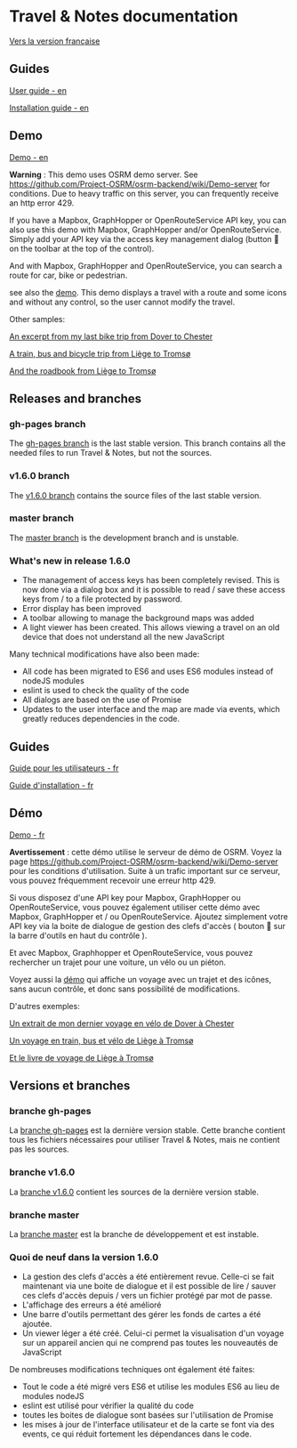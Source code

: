 # Travel & Notes documentation 

<a href="#fr" >Vers la version française</a>

## Guides

[User guide - en ](https://github.com/wwwouaiebe/leaflet.TravelNotes/blob/gh-pages/TravelNotesGuides/en/UserGuideEN.md)

[Installation guide - en ](https://github.com/wwwouaiebe/leaflet.TravelNotes/blob/gh-pages/TravelNotesGuides/en/InstallationGuideEN.md)

## Demo

[Demo - en ](https://wwwouaiebe.github.io/leaflet.TravelNotes/?lng=en)

__Warning__ : This demo uses OSRM demo server. See https://github.com/Project-OSRM/osrm-backend/wiki/Demo-server for conditions. 
Due to heavy traffic on this server, you can frequently receive an http error 429. 

If you have a Mapbox, GraphHopper or OpenRouteService API key, you can also use this demo with Mapbox, GraphHopper and/or OpenRouteService. 
Simply add your API key via the access key management dialog (button :key: on the toolbar at the top of the control).

And with Mapbox, GraphHopper and OpenRouteService, you can search a route for car, bike or pedestrian.

see also the [demo](https://wwwouaiebe.github.io/leaflet.TravelNotes/?fil=aHR0cHM6Ly93d3dvdWFpZWJlLmdpdGh1Yi5pby9zYW1wbGVzL0xpZWdlL1N0YXRpb25Ub1lvdXRoSG9zdGVsLnRydg==).
This demo displays a travel with a route and some icons and without any control, so the user cannot modify the travel.

Other samples:

[An excerpt from my last bike trip from Dover to Chester](https://wwwouaiebe.github.io/leaflet.TravelNotes/viewer/?fil=aHR0cHM6Ly93d3dvdWFpZWJlLmdpdGh1Yi5pby9zYW1wbGVzL1VLMjAxOS9VSzIwMTkudHJ2) 

[A train, bus and bicycle trip from Liège to Tromsø](https://wwwouaiebe.github.io/leaflet.TravelNotes/viewer/?fil=aHR0cHM6Ly93d3dvdWFpZWJlLmdpdGh1Yi5pby9zYW1wbGVzL0xpZWdlLVRyb21zw7gvc3VvbWkyMDE4MDYwOC50cnY=)

[And the roadbook from Liège to Tromsø](https://wwwouaiebe.github.io/samples/Liege-Tromsø/suomi20180608-Roadbook.html)
  
## Releases and branches

### gh-pages branch

The [gh-pages branch](https://github.com/wwwouaiebe/leaflet.TravelNotes/tree/gh-pages) is the last stable version. 
This branch contains all the needed files to run Travel & Notes, but not the sources.
  
### v1.6.0 branch

The [v1.6.0 branch](https://github.com/wwwouaiebe/leaflet.TravelNotes/tree/v1.6.0) contains the source files of the last stable version.

### master branch

The [master branch](https://github.com/wwwouaiebe/leaflet.TravelNotes/tree/master) is the development branch and is unstable. 

### What's new in release 1.6.0

- The management of access keys has been completely revised. This is now done via a dialog box and it is possible to 
read / save these access keys from / to a file protected by password.
- Error display has been improved
- A toolbar allowing to manage the background maps was added
- A light viewer has been created. This allows viewing a travel on an old device that does not understand all the new JavaScript

Many technical modifications have also been made:
- All code has been migrated to ES6 and uses ES6 modules instead of nodeJS modules
- eslint is used to check the quality of the code
- All dialogs are based on the use of Promise
- Updates to the user interface and the map are made via events, which greatly reduces dependencies in the code.

<a id="fr" />

## Guides

[Guide pour les utilisateurs - fr ](https://github.com/wwwouaiebe/leaflet.TravelNotes/blob/gh-pages/TravelNotesGuides/fr/GuideUtilisateurFR.md)

[Guide d'installation - fr ](https://github.com/wwwouaiebe/leaflet.TravelNotes/blob/gh-pages/TravelNotesGuides/fr/GuideInstallationFR.md)

## Démo

[Demo - fr ](https://wwwouaiebe.github.io/leaflet.TravelNotes/?)

__Avertissement__ : cette démo utilise le serveur de démo de OSRM. Voyez la page https://github.com/Project-OSRM/osrm-backend/wiki/Demo-server pour les conditions d'utilisation. 
Suite à un trafic important sur ce serveur, vous pouvez fréquemment recevoir une erreur http 429.

Si vous disposez d'une API key pour Mapbox, GraphHopper ou OpenRouteService, vous pouvez également utiliser cette démo avec Mapbox, GraphHopper et / ou OpenRouteService.
Ajoutez simplement votre API key via la boite de dialogue de gestion des clefs d'accès ( bouton :key: sur la barre d'outils en haut du contrôle ).

Et avec Mapbox, Graphhopper et OpenRouteService, vous pouvez rechercher un trajet pour une voiture, un vélo ou un piéton.

Voyez aussi la [démo](https://wwwouaiebe.github.io/leaflet.TravelNotes/?fil=aHR0cHM6Ly93d3dvdWFpZWJlLmdpdGh1Yi5pby9zYW1wbGVzL0xpZWdlL1N0YXRpb25Ub1lvdXRoSG9zdGVsLnRydg==)
qui affiche un voyage avec un trajet et des icônes, sans aucun contrôle, et donc sans possibilité de modifications.

D'autres exemples:

[Un extrait de mon dernier voyage en vélo de Dover à Chester](https://wwwouaiebe.github.io/leaflet.TravelNotes/viewer/?fil=aHR0cHM6Ly93d3dvdWFpZWJlLmdpdGh1Yi5pby9zYW1wbGVzL1VLMjAxOS9VSzIwMTkudHJ2) 

[Un voyage en train, bus et vélo de Liège à Tromsø](https://wwwouaiebe.github.io/leaflet.TravelNotes/viewer/?fil=aHR0cHM6Ly93d3dvdWFpZWJlLmdpdGh1Yi5pby9zYW1wbGVzL0xpZWdlLVRyb21zw7gvc3VvbWkyMDE4MDYwOC50cnY=)

[Et le livre de voyage de Liège à Tromsø](https://wwwouaiebe.github.io/samples/Liege-Tromsø/suomi20180608-Roadbook.html)

## Versions et branches

### branche gh-pages

La [branche gh-pages](https://github.com/wwwouaiebe/leaflet.TravelNotes/tree/gh-pages) est la dernière version stable.
Cette branche contient tous les fichiers nécessaires pour utiliser Travel & Notes, mais ne contient pas les sources.

### branche v1.6.0

La [branche v1.6.0](https://github.com/wwwouaiebe/leaflet.TravelNotes/tree/v1.6.0) contient les sources de la dernière version stable.

### branche master

La [branche master](https://github.com/wwwouaiebe/leaflet.TravelNotes/tree/master) est la branche de développement et est instable.

### Quoi de neuf dans la version 1.6.0

- La gestion des clefs d'accès a été entièrement revue. Celle-ci se fait maintenant via une boite de dialogue et il est
possible de lire / sauver ces clefs d'accès depuis / vers un fichier protégé par mot de passe.
- L'affichage des erreurs a été amélioré
- Une barre d'outils permettant des gérer les fonds de cartes a été ajoutée.
- Un viewer léger a été créé. Celui-ci permet la visualisation d'un voyage sur un appareil ancien qui ne comprend pas
toutes les nouveautés de JavaScript

De nombreuses modifications techniques ont également été faites:
- Tout le code a été migré vers ES6 et utilise les modules ES6 au lieu de modules nodeJS
- eslint est utilisé pour vérifier la qualité du code
- toutes les boites de dialogue sont basées sur l'utilisation de Promise
- les mises à jour de l'interface utilisateur et de la carte se font via des events, ce qui réduit fortement
les dépendances dans le code.

